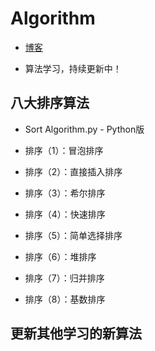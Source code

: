 # Algorithm


* [博客](https://blog.csdn.net/u014793102 "悬停显示")<br>

* 算法学习，持续更新中！<br>

## 八大排序算法

* Sort Algorithm.py - Python版<br>

* 排序（1）：冒泡排序

* 排序（2）：直接插入排序

* 排序（3）：希尔排序

* 排序（4）：快速排序

* 排序（5）：简单选择排序

* 排序（6）：堆排序

* 排序（7）：归并排序

* 排序（8）：基数排序

## 更新其他学习的新算法
